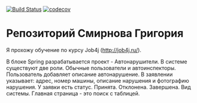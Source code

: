 ﻿[![Build Status](https://travis-ci.com/gmsmirnov/job4j_car_accident.svg?branch=master)](https://travis-ci.com/gmsmirnov/job4j_car_accident)
[![codecov](https://codecov.io/gh/gmsmirnov/job4j_lambda/branch/master/graph/badge.svg)](https://codecov.io/gh/gmsmirnov/job4j_lambda)
# Репозиторий Смирнова Григория

Я прохожу обучение по курсу Job4j (http://job4j.ru/).

В блоке Spring разрабатывается проект - Автонарушители.
В системе существуют две роли. Обычные пользователи и автоинспекторы.
Пользователь добавляет описание автонарушение. 
В заявлении указывает: адрес, номер машины, описание нарушения и фотографию нарушения.
У заявки есть статус. Принята. Отклонена. Завершена.
Вид системы. Главная страница - это поиск с таблицей.
